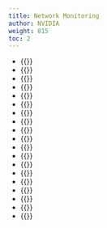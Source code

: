 ```yaml
---
title: Network Monitoring
author: NVIDIA
weight: 815
toc: 2
---
```


- {{<link title="BGP">}}
- {{<link title="DPUs">}}
- {{<link title="EVPN">}}
- {{<link title="Hosts">}}
- {{<link title="Interfaces">}}
- {{<link title="IP">}}
- {{<link title="LLDP">}}
- {{<link title="MAC Addresses">}}
- {{<link title="MLAG">}}
- {{<link title="Network Topology">}}
- {{<link title="NTP">}}
- {{<link title="NVLink4">}}
- {{<link title="OSPF">}}
- {{<link title="PTP">}}
- {{<link title="RoCE">}}
- {{<link title="STP">}}
- {{<link title="Switches">}}
- {{<link title="VLAN">}}
- {{<link title="VXLAN">}}